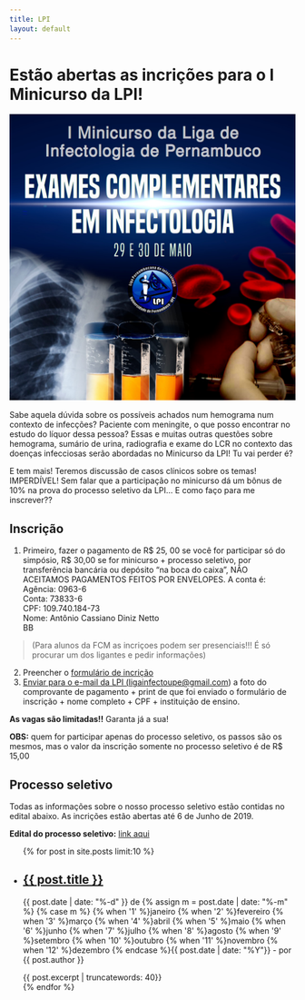 ```yaml
---
title: LPI
layout: default
---
```

<h1>Estão abertas as incrições para o I Minicurso da LPI!</h1>

<img src="/assets/arte-divulgacao2.jpeg" alt="I minicurso da LPI">

Sabe aquela dúvida sobre os possíveis achados num hemograma num contexto de infecções? Paciente com meningite, o que posso encontrar no estudo do líquor dessa pessoa? Essas e muitas outras questões sobre hemograma, sumário de urina, radiografia e exame do LCR no contexto das doenças infecciosas serão abordadas no Minicurso da LPI! Tu vai perder é?

E tem mais! Teremos discussão de casos clínicos sobre os temas! IMPERDÍVEL! Sem falar que a participação no minicurso dá um bônus de 10% na prova do processo seletivo da LPI... E como faço para me inscrever??

## Inscrição
1. Primeiro, fazer o pagamento de R$ 25, 00 se você for participar só do simpósio, R$ 30,00 se for minicurso + processo seletivo, por transferência bancária ou depósito “na boca do caixa”, NÃO ACEITAMOS PAGAMENTOS FEITOS POR ENVELOPES. A conta é: <br>
  Agência: 0963-6 <br>
  Conta: 73833-6  <br>
  CPF: 109.740.184-73 <br>
  Nome: Antônio Cassiano Diniz Netto <br>
  BB <br>
  > (Para alunos da FCM as incriçoes podem ser presenciais!!! É só procurar um dos ligantes e pedir informações)
2. Preencher o <a href="https://docs.google.com/forms/d/e/1FAIpQLSe2cmnIVgeufEd_hGlaiWT3FcU_t1Czu9BWm-3UTMujj-B9OA/viewform?usp=sf_link">formulário de incrição
3. Enviar para o e-mail da LPI (<a href="mailto:ligainfectoupe@gmail.com=feedback">ligainfectoupe@gmail.com</a>) a foto do comprovante de pagamento + print de que foi enviado o formulário de inscrição + nome completo + CPF + instituição de ensino.


**As vagas são limitadas!!** Garanta já a sua!

**OBS:** quem for participar apenas do processo seletivo, os passos são os mesmos, mas o valor da inscrição somente no processo seletivo é de R$ 15,00

## Processo seletivo
Todas as informações sobre o nosso processo seletivo estão contidas no edital abaixo. As incrições estão abertas até 6 de Junho de 2019.

**Edital do processo seletivo:** <a href="/assets/edital-selecao-2019.1.pdf">link aqui</a>

<div class="post-list">
  <ul>
    {% for post in site.posts limit:10 %}
      <li class="post-list-li">
        <h2><a href="{{ post.url }}">{{ post.title }}</a></h2>
        <a href="{{ post.url }}"></a>
        <p class="post-info">{{ post.date | date: "%-d" }} de {% assign m = post.date | date: "%-m" %}
        {% case m %}
          {% when '1' %}janeiro
          {% when '2' %}fevereiro
          {% when '3' %}março
          {% when '4' %}abril
          {% when '5' %}maio
          {% when '6' %}junho
          {% when '7' %}julho
          {% when '8' %}agosto
          {% when '9' %}setembro
          {% when '10' %}outubro
          {% when '11' %}novembro
          {% when '12' %}dezembro
        {% endcase %}{{ post.date | date: "%Y"}} - por {{ post.author }}</p>
        {{ post.excerpt | truncatewords: 40}}
      </li>
    {% endfor %}
  </ul>
</div>
